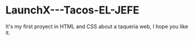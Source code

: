 # LaunchX---Tacos-EL-JEFE
It's my first proyect in HTML and CSS about a taqueria web, I hope you like it.
